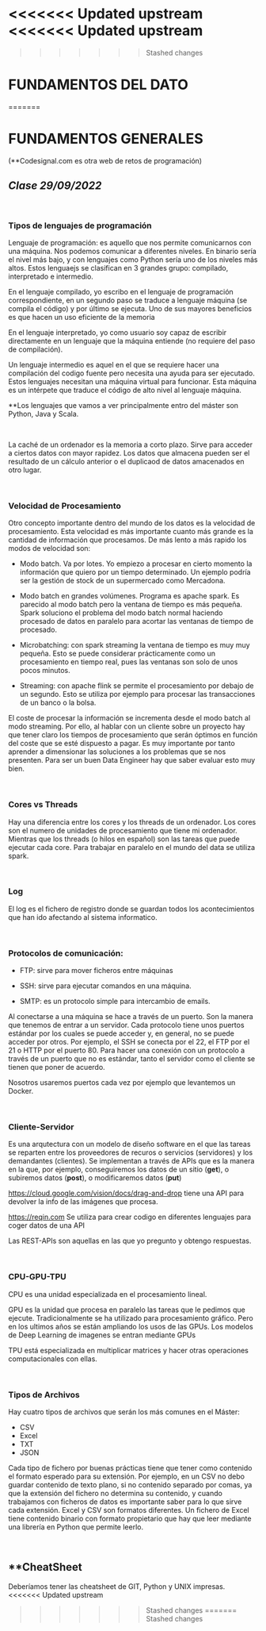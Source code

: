 <<<<<<< Updated upstream
<<<<<<< Updated upstream
=======
>>>>>>> Stashed changes
# FUNDAMENTOS DEL DATO
=======
# FUNDAMENTOS GENERALES

(**Codesignal.com es otra web de retos de programación)

## _Clase 29/09/2022_

<br/>

### **Tipos de lenguajes de programación**

Lenguaje de programación: es aquello que nos permite comunicarnos con una máquina. Nos podemos comunicar a diferentes niveles. En binario sería el nivel más bajo, y con lenguajes como Python sería uno de los niveles más altos. Estos lenguaejs se clasifican en 3 grandes grupo: compilado, interpretado e intermedio.


En el lenguaje compilado, yo escribo en el lenguaje de programación correspondiente, en un segundo paso se traduce a lenguaje máquina (se compila el código) y por último se ejecuta.
Uno de sus mayores beneficios es que hacen un uso eficiente de la memoria

En el lenguaje interpretado, yo como usuario soy capaz de escribir directamente en un lenguaje que la máquina entiende (no requiere del paso de compilación). 

Un lenguaje intermedio es aquel en el que se requiere hacer una compilación del codigo fuente pero necesita una ayuda para ser ejecutado. Estos lenguajes necesitan una máquina virtual para funcionar. Esta máquina es un intérpete que traduce el código de alto nivel al lenguaje máquina.


**Los lenguajes que vamos a ver principalmente entro del máster son Python, Java y Scala. 

<br>

La caché de un ordenador es la memoria a corto plazo. Sirve para acceder a ciertos datos con mayor rapidez. Los datos que almacena pueden ser el resultado de un cálculo anterior o el duplicaod de datos amacenados en otro lugar. 


<br/>

### **Velocidad de Procesamiento**

Otro concepto importante dentro del mundo de los datos es la velocidad de procesamiento. Esta velocidad es más importante cuanto más grande es la cantidad de información que procesamos. De más lento a más rapido los modos de velocidad son: 

 - Modo batch. Va por lotes. Yo empiezo a procesar en cierto momento la información que quiero por un tiempo determinado. Un ejemplo podría ser la gestión de stock de un supermercado como Mercadona.
  
 - Modo batch en grandes volúmenes. Programa es apache spark. Es parecido al modo batch pero la ventana de tiempo es más pequeña. Spark soluciono el problema del modo batch normal haciendo procesado de datos en paralelo para acortar las ventanas de tiempo de procesado.
  
 - Microbatching: con spark streaming la ventana de tiempo es muy muy pequeña. Esto se puede considerar prácticamente como un procesamiento en tiempo real, pues las ventanas son solo de unos pocos minutos.
  
 - Streaming: con apache flink se permite el procesamiento por debajo de un segundo. Esto se utiliza por ejemplo para procesar las transacciones de un banco o la bolsa.



El coste de procesar la información se incrementa desde el modo batch al modo streaming. Por ello, al hablar con un cliente sobre un proyecto hay que tener claro los tiempos de procesamiento que serán óptimos en función del coste que se esté dispuesto a pagar. Es muy importante por tanto aprender a dimensionar las soluciones a los problemas que se nos presenten. Para ser un buen Data Engineer hay que saber evaluar esto muy bien.


<br>

### **Cores vs Threads**

Hay una diferencia entre los cores y los threads de un ordenador. Los cores son el numero de unidades de procesamiento que tiene mi ordenador. Mientras que los threads (o hilos en español) son las tareas que puede ejecutar cada core. Para trabajar en paralelo en el mundo del data se utiliza spark.


<br>

### **Log**

El log es el fichero de registro donde se guardan todos los acontecimientos que han ido afectando al sistema informatico.


<br>


### <b>Protocolos de comunicación: </b>

 - FTP: sirve para mover ficheros entre máquinas
  
 - SSH: sirve para ejecutar comandos en una máquina.
 - SMTP: es un protocolo simple para intercambio de emails.


Al conectarse a una máquina se hace a través de un puerto. Son la manera que tenemos de entrar a un servidor. Cada protocolo tiene unos puertos estándar por los cuales se puede acceder y, en general, no se puede acceder por otros. Por ejemplo, el SSH se conecta por el 22, el FTP por el 21 o HTTP por el puerto 80. Para hacer una conexión con un protocolo a través de un puerto que no es estándar, tanto el servidor como el cliente se tienen que poner de acuerdo. 

Nosotros usaremos puertos cada vez por ejemplo que levantemos un Docker.


<br>

### <b> Cliente-Servidor</b>

Es una arqutectura con un modelo de diseño software en el que las tareas se reparten entre los proveedores de recuros o servicios (servidores) y los demandantes (clientes). Se implementan a través de APIs que es la manera en la que, por ejemplo, conseguiremos los datos de un sitio (**get**), o subiremos datos (**post**), o modificaremos datos (<b>put</b>)

<https://cloud.google.com/vision/docs/drag-and-drop> tiene una API para devolver la info de las imágenes que procesa.


<https://reqin.com> Se utiliza para crear codigo en diferentes lenguajes para coger datos de una API


Las REST-APIs son aquellas en las que yo pregunto y obtengo respuestas.

<br>

### **CPU-GPU-TPU**

CPU es una unidad especializada en el procesamiento lineal.

GPU es la unidad que procesa en paralelo las tareas que le pedimos que ejecute. Tradicionalmente se ha utilizado para procesamiento gráfico. Pero en los ultimos años se están ampliando los usos de las GPUs. Los modelos de Deep Learning de imagenes se entran mediante GPUs

TPU está especializada en multiplicar matrices y hacer otras operaciones computacionales con ellas.


<br>

### **Tipos de Archivos**


Hay cuatro tipos de archivos que serán los más comunes en el Máster:

 - CSV
 - Excel
 - TXT
 - JSON

Cada tipo de fichero por buenas prácticas tiene que tener como contenido el formato esperado para su extensión. Por ejemplo, en un CSV no debo guardar contenido de texto plano, si no contenido separado por comas, ya que la extensión del fichero no determina su contenido, y cuando trabajamos con ficheros de datos es importante saber para lo que sirve cada extensión. Excel y CSV son formatos diferentes. Un fichero de Excel tiene contenido binario con formato propietario que hay que leer mediante una librería en Python que permite leerlo.


<br>


## ****CheatSheet**

Deberíamos tener las cheatsheet de GIT, Python y UNIX impresas.
<<<<<<< Updated upstream
>>>>>>> Stashed changes
=======
>>>>>>> Stashed changes

